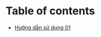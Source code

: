 # Table of contents

* [Hướng dẫn sử dụng 01](67a5bb4179b603931fa02203/67a5bb9679b603931fa02229/67a5bb9679b603931fa02229.md)
